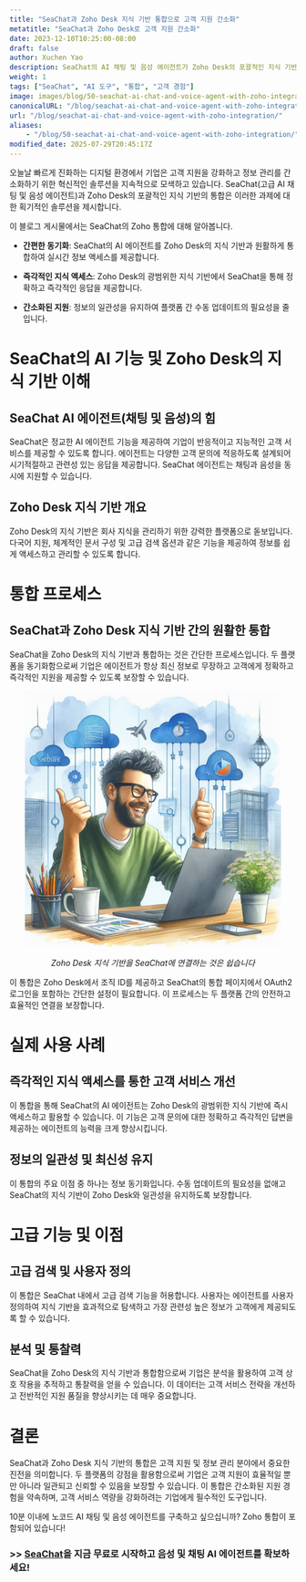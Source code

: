 ```yaml
---
title: "SeaChat과 Zoho Desk 지식 기반 통합으로 고객 지원 간소화"
metatitle: "SeaChat과 Zoho Desk로 고객 지원 간소화"
date: 2023-12-10T10:25:00-08:00
draft: false
author: Xuchen Yao
description: SeaChat의 AI 채팅 및 음성 에이전트가 Zoho Desk의 포괄적인 지식 기반과 통합되어 원활하고 효율적인 고객 지원을 제공하는 방법을 알아보십시오.
weight: 1
tags: ["SeaChat", "AI 도구", "통합", "고객 경험"]
image: images/blog/50-seachat-ai-chat-and-voice-agent-with-zoho-integration/50-seachat-ai-chat-and-voice-agent-with-zoho-integration.png
canonicalURL: "/blog/seachat-ai-chat-and-voice-agent-with-zoho-integration/"
url: "/blog/seachat-ai-chat-and-voice-agent-with-zoho-integration/"
aliases:
    - "/blog/50-seachat-ai-chat-and-voice-agent-with-zoho-integration/"
modified_date: 2025-07-29T20:45:17Z
---
```


오늘날 빠르게 진화하는 디지털 환경에서 기업은 고객 지원을 강화하고 정보 관리를 간소화하기 위한 혁신적인 솔루션을 지속적으로 모색하고 있습니다. SeaChat(고급 AI 채팅 및 음성 에이전트)과 Zoho Desk의 포괄적인 지식 기반의 통합은 이러한 과제에 대한 획기적인 솔루션을 제시합니다.

이 블로그 게시물에서는 SeaChat의 Zoho 통합에 대해 알아봅니다.

- **간편한 동기화**: SeaChat의 AI 에이전트를 Zoho Desk의 지식 기반과 원활하게 통합하여 실시간 정보 액세스를 제공합니다.

- **즉각적인 지식 액세스**: Zoho Desk의 광범위한 지식 기반에서 SeaChat을 통해 정확하고 즉각적인 응답을 제공합니다.

- **간소화된 지원**: 정보의 일관성을 유지하여 플랫폼 간 수동 업데이트의 필요성을 줄입니다.


# SeaChat의 AI 기능 및 Zoho Desk의 지식 기반 이해

## SeaChat AI 에이전트(채팅 및 음성)의 힘
SeaChat은 정교한 AI 에이전트 기능을 제공하여 기업이 반응적이고 지능적인 고객 서비스를 제공할 수 있도록 합니다. 에이전트는 다양한 고객 문의에 적응하도록 설계되어 시기적절하고 관련성 있는 응답을 제공합니다.
SeaChat 에이전트는 채팅과 음성을 동시에 지원할 수 있습니다.

## Zoho Desk 지식 기반 개요
Zoho Desk의 지식 기반은 회사 지식을 관리하기 위한 강력한 플랫폼으로 돋보입니다. 다국어 지원, 체계적인 문서 구성 및 고급 검색 옵션과 같은 기능을 제공하여 정보를 쉽게 액세스하고 관리할 수 있도록 합니다.

# 통합 프로세스
## SeaChat과 Zoho Desk 지식 기반 간의 원활한 통합
SeaChat을 Zoho Desk의 지식 기반과 통합하는 것은 간단한 프로세스입니다. 두 플랫폼을 동기화함으로써 기업은 에이전트가 항상 최신 정보로 무장하고 고객에게 정확하고 즉각적인 지원을 제공할 수 있도록 보장할 수 있습니다.

<center>
<img height="450px" src="/images/blog/50-seachat-ai-chat-and-voice-agent-with-zoho-integration/1-connect-zoho-database-to-seachat.jpeg" alt="Zoho Desk 지식 기반을 SeaChat에 연결하는 것은 쉽습니다"/>

*Zoho Desk 지식 기반을 SeaChat에 연결하는 것은 쉽습니다*
</center>



이 통합은 Zoho Desk에서 조직 ID를 제공하고 SeaChat의 통합 페이지에서 OAuth2 로그인을 포함하는 간단한 설정이 필요합니다. 이 프로세스는 두 플랫폼 간의 안전하고 효율적인 연결을 보장합니다.

# 실제 사용 사례

## 즉각적인 지식 액세스를 통한 고객 서비스 개선
이 통합을 통해 SeaChat의 AI 에이전트는 Zoho Desk의 광범위한 지식 기반에 즉시 액세스하고 활용할 수 있습니다. 이 기능은 고객 문의에 대한 정확하고 즉각적인 답변을 제공하는 에이전트의 능력을 크게 향상시킵니다.

## 정보의 일관성 및 최신성 유지
이 통합의 주요 이점 중 하나는 정보 동기화입니다. 수동 업데이트의 필요성을 없애고 SeaChat의 지식 기반이 Zoho Desk와 일관성을 유지하도록 보장합니다.

# 고급 기능 및 이점

## 고급 검색 및 사용자 정의
이 통합은 SeaChat 내에서 고급 검색 기능을 허용합니다. 사용자는 에이전트를 사용자 정의하여 지식 기반을 효과적으로 탐색하고 가장 관련성 높은 정보가 고객에게 제공되도록 할 수 있습니다.

## 분석 및 통찰력
SeaChat을 Zoho Desk의 지식 기반과 통합함으로써 기업은 분석을 활용하여 고객 상호 작용을 추적하고 통찰력을 얻을 수 있습니다. 이 데이터는 고객 서비스 전략을 개선하고 전반적인 지원 품질을 향상시키는 데 매우 중요합니다.

# 결론
SeaChat과 Zoho Desk 지식 기반의 통합은 고객 지원 및 정보 관리 분야에서 중요한 진전을 의미합니다. 두 플랫폼의 강점을 활용함으로써 기업은 고객 지원이 효율적일 뿐만 아니라 일관되고 신뢰할 수 있음을 보장할 수 있습니다. 이 통합은 간소화된 지원 경험을 약속하며, 고객 서비스 역량을 강화하려는 기업에게 필수적인 도구입니다.


10분 이내에 노코드 AI 채팅 및 음성 에이전트를 구축하고 싶으십니까? Zoho 통합이 포함되어 있습니다!

### >> [SeaChat](https://chat.seasalt.ai/?utm_source=blog)을 지금 무료로 시작하고 음성 및 채팅 AI 에이전트를 확보하세요!